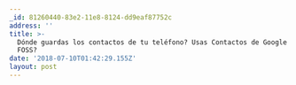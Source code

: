 ```yaml
---
_id: 81260440-83e2-11e8-8124-dd9eaf87752c
address: ''
title: >-
  Dónde guardas los contactos de tu teléfono? Usas Contactos de Google o alguna
  FOSS?
date: '2018-07-10T01:42:29.155Z'
layout: post
---
```

 
